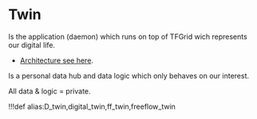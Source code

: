 # Twin

Is the application (daemon) which runs on top of TFGrid wich represents our digital life.

- [Architecture see here](dev_architecture).

Is a personal data hub and data logic which only behaves on our interest.

All data & logic = private.

!!!def alias:D_twin,digital_twin,ff_twin,freeflow_twin